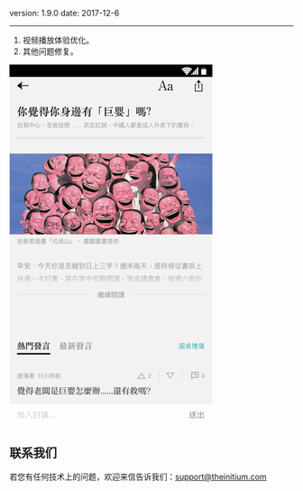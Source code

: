 version: 1.9.0
date: 2017-12-6

---

1. 视频播放体验优化。
2. 其他问题修复。

![Today Widget](./initium-roundtable.png)


## 联系我们

若您有任何技术上的问题，欢迎来信告诉我们：[support@theinitium.com](mailto:support@theinitium.com)